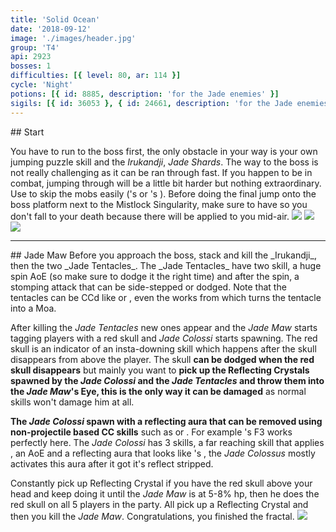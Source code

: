 ```yaml
---
title: 'Solid Ocean'
date: '2018-09-12'
image: './images/header.jpg'
group: 'T4'
api: 2923
bosses: 1
difficulties: [{ level: 80, ar: 114 }]
cycle: 'Night'
potions: [{ id: 8885, description: 'for the Jade enemies' }]
sigils: [{ id: 36053 }, { id: 24661, description: 'for the Jade enemies' }]
---
```


<Grid>
<GridItem sm="12">
## Start
  
You have to run to the boss first, the only obstacle in your way is your own jumping puzzle skill and the _Irukandji_, _Jade Shards_. The way to the boss is not really challenging as it can be ran through fast. If you happen to be in combat, jumping through will be a little bit harder but nothing extraordinary. Use <Effect name="Stealth"/> to skip the mobs easily (<Specialization name="Mesmer"/>'s <Skill name="Mass Invisibility" profession="Mesmer"/> or <Specialization name="Thief"/>'s <Skill name="Shadow Refuge" profession="Thief"/>). Before doing the final jump onto the boss platform next to the Mistlock Singularity, make sure to have <Boon name="Swiftness"/> so you don't fall to your death because there will be <Effect name="Agony"/> applied to you mid-air.
</GridItem>
<GridItem sm="4">
<Image src="./images/start_1.jpg"/>
</GridItem>
<GridItem sm="4">
<Image src="./images/start_2.jpg"/>
</GridItem>
<GridItem sm="4">
<Image src="./images/start_3.jpg"/>
</GridItem>
</Grid>

---

<Grid>
<GridItem sm="12">
## Jade Maw
Before you approach the boss, stack <Boon name="Might"/> and kill the _Irukandji_, then the two _Jade Tentacles_. The _Jade Tentacles_ have two skill, a huge spin AoE (so make sure to dodge it the right time) and after the spin, a stomping attack that can be side-stepped or dodged. Note that the tentacles can be CCd like <Control name="Stun"/> or <Control name="Daze"/>, even the <Skill name="Signet of Humility" profession="Mesmer"/> works from <Specialization name="Mesmer"/> which turns the tentacle into a Moa.

After killing the _Jade Tentacles_ new ones appear and the _Jade Maw_ starts tagging players with a red skull and _Jade Colossi_ starts spawning. The red skull is an indicator of an insta-downing skill which happens after the skull disappears from above the player. The skull **can be dodged when the red skull disappears** but mainly you want to **pick up the Reflecting Crystals spawned by the _Jade Colossi_ and the _Jade Tentacles_ and throw them into the _Jade Maw_'s Eye, this is the only way it can be damaged** as normal skills won't damage him at all.

**The _Jade Colossi_ spawn with a reflecting aura that can be removed using non-projectile based CC skills** such as <Control name="Stun"/> or <Control name="Daze"/>. For example <Specialization name="Mesmer"/>'s F3 <Skill name="Diversion" profession="Mesmer"/> works perfectly here. The _Jade Colossi_ has 3 skills, a far reaching skill that applies <Condition name="Crippled"/>, an AoE <Control name="Knockdown"/> and a reflecting aura that looks like <Specialization name="Elementalist"/>'s <Skill name="Magnetic Aura" profession="Elementalist"/>, the _Jade Colossus_ mostly activates this aura after it got it's reflect stripped. 

Constantly pick up Reflecting Crystal if you have the red skull above your head and keep doing it until the _Jade Maw_ is at 5-8% hp, then he does the red skull on all 5 players in the party. All pick up a Reflecting Crystal and then you kill the _Jade Maw_. Congratulations, you finished the fractal.
</GridItem>
<GridItem sm="12">
<Image src="./images/jade_maw.jpg"/>
</GridItem>
</Grid>
